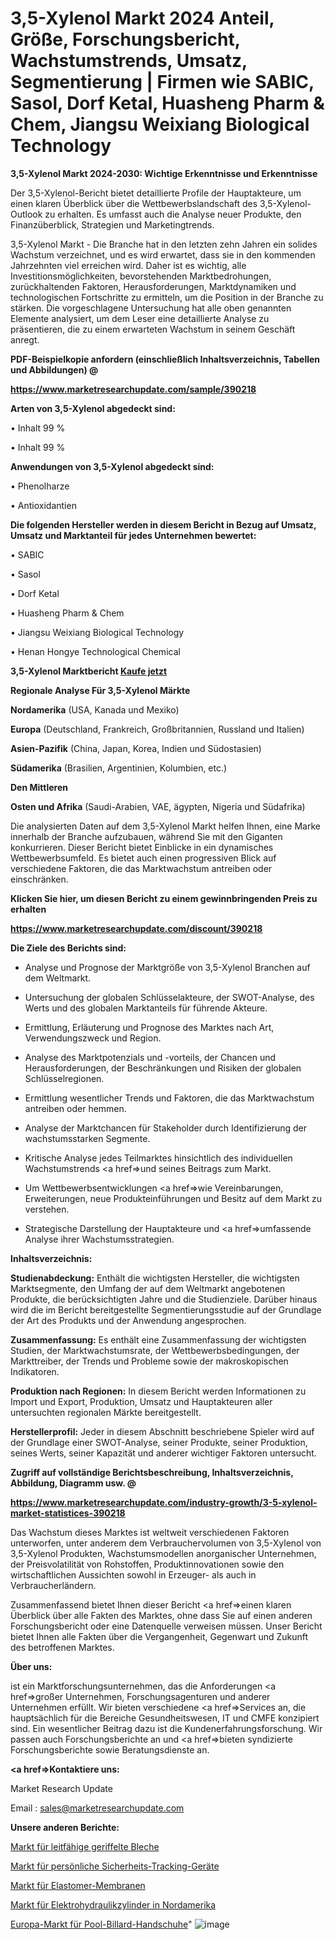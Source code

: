# 3,5-Xylenol Markt 2024 Anteil, Größe, Forschungsbericht, Wachstumstrends, Umsatz, Segmentierung | Firmen wie SABIC, Sasol, Dorf Ketal, Huasheng Pharm & Chem, Jiangsu Weixiang Biological Technology

<strong>3,5-Xylenol Markt 2024-2030: Wichtige Erkenntnisse und Erkenntnisse</strong>

Der 3,5-Xylenol-Bericht bietet detaillierte Profile der Hauptakteure, um einen klaren Überblick über die Wettbewerbslandschaft des 3,5-Xylenol-Outlook zu erhalten. Es umfasst auch die Analyse neuer Produkte, den Finanzüberblick, Strategien und Marketingtrends.

3,5-Xylenol Markt - Die Branche hat in den letzten zehn Jahren ein solides Wachstum verzeichnet, und es wird erwartet, dass sie in den kommenden Jahrzehnten viel erreichen wird. Daher ist es wichtig, alle Investitionsmöglichkeiten, bevorstehenden Marktbedrohungen, zurückhaltenden Faktoren, Herausforderungen, Marktdynamiken und technologischen Fortschritte zu ermitteln, um die Position in der Branche zu stärken. Die vorgeschlagene Untersuchung hat alle oben genannten Elemente analysiert, um dem Leser eine detaillierte Analyse zu präsentieren, die zu einem erwarteten Wachstum in seinem Geschäft anregt.



<strong><b>PDF-Beispielkopie anfordern (einschließlich Inhaltsverzeichnis, Tabellen und Abbildungen) @ </b></strong>

<strong><a href=https://www.marketresearchupdate.com/sample/390218>

<strong>https://www.marketresearchupdate.com/sample/390218</u></a></strong></strong>



<strong>Arten von 3,5-Xylenol abgedeckt sind:</strong>

• Inhalt 99 %

• Inhalt 99 %



<strong>Anwendungen von 3,5-Xylenol abgedeckt sind:</strong>

• Phenolharze

• Antioxidantien



<strong>Die folgenden Hersteller werden in diesem Bericht in Bezug auf Umsatz, Umsatz und Marktanteil für jedes Unternehmen bewertet:</strong>

• SABIC

• Sasol

• Dorf Ketal

• Huasheng Pharm & Chem

• Jiangsu Weixiang Biological Technology

• Henan Hongye Technological Chemical



<strong>3,5-Xylenol Marktbericht <a href=https://www.marketresearchupdate.com/buynow/390218>Kaufe jetzt</a></strong>



<strong>Regionale Analyse Für 3,5-Xylenol Märkte</strong>



<strong>Nordamerika</strong> (USA, Kanada und Mexiko)



<strong>Europa</strong> (Deutschland, Frankreich, Großbritannien, Russland und Italien)



<strong>Asien-Pazifik</strong> (China, Japan, Korea, Indien und Südostasien)



<strong>Südamerika</strong> (Brasilien, Argentinien, Kolumbien, etc.)



<strong>Den Mittleren</strong> 

<strong>Osten und Afrika</strong> (Saudi-Arabien, VAE, ägypten, Nigeria und Südafrika)

Die analysierten Daten auf dem 3,5-Xylenol Markt helfen Ihnen, eine Marke innerhalb der Branche aufzubauen, während Sie mit den Giganten konkurrieren. Dieser Bericht bietet Einblicke in ein dynamisches Wettbewerbsumfeld. Es bietet auch einen progressiven Blick auf verschiedene Faktoren, die das Marktwachstum antreiben oder einschränken.



<strong>Klicken Sie hier, um diesen Bericht zu einem gewinnbringenden Preis zu erhalten
</strong>

<strong><a href=https://www.marketresearchupdate.com/discount/390218>https://www.marketresearchupdate.com/discount/390218</b></u></strong></a>



<strong>Die Ziele des Berichts sind:</strong>

- Analyse und Prognose der Marktgröße von 3,5-Xylenol Branchen auf dem Weltmarkt.

- Untersuchung der globalen Schlüsselakteure, der SWOT-Analyse, des Werts und des globalen Marktanteils für führende Akteure.

- Ermittlung, Erläuterung und Prognose des Marktes nach Art, Verwendungszweck und Region.

- Analyse des Marktpotenzials und -vorteils, der Chancen und Herausforderungen, der Beschränkungen und Risiken der globalen Schlüsselregionen.

- Ermittlung wesentlicher Trends und Faktoren, die das Marktwachstum antreiben oder hemmen.

- Analyse der Marktchancen für Stakeholder durch Identifizierung der wachstumsstarken Segmente.

- Kritische Analyse jedes Teilmarktes hinsichtlich des individuellen Wachstumstrends <a href=>und</a> seines Beitrags zum Markt.

- Um Wettbewerbsentwicklungen <a href=>wie</a> Vereinbarungen, Erweiterungen, neue Produkteinführungen und Besitz auf dem Markt zu verstehen.

- Strategische Darstellung der Hauptakteure und <a href=>umfas</a>sende Analyse ihrer Wachstumsstrategien.



<strong>Inhaltsverzeichnis:</strong>



<strong>Studienabdeckung:</strong> Enthält die wichtigsten Hersteller, die wichtigsten Marktsegmente, den Umfang der auf dem Weltmarkt angebotenen Produkte, die berücksichtigten Jahre und die Studienziele. Darüber hinaus wird die im Bericht bereitgestellte Segmentierungsstudie auf der Grundlage der Art des Produkts und der Anwendung angesprochen.



<strong>Zusammenfassung:</strong> Es enthält eine Zusammenfassung der wichtigsten Studien, der Marktwachstumsrate, der Wettbewerbsbedingungen, der Markttreiber, der Trends und Probleme sowie der makroskopischen Indikatoren.



<strong>Produktion nach Regionen:</strong> In diesem Bericht werden Informationen zu Import und Export, Produktion, Umsatz und Hauptakteuren aller untersuchten regionalen Märkte bereitgestellt.



<strong>Herstellerprofil:</strong> Jeder in diesem Abschnitt beschriebene Spieler wird auf der Grundlage einer SWOT-Analyse, seiner Produkte, seiner Produktion, seines Werts, seiner Kapazität und anderer wichtiger Faktoren untersucht.



<strong><b>Zugriff auf vollständige Berichtsbeschreibung, Inhaltsverzeichnis, Abbildung, Diagramm usw. @ </b></strong>

<strong><a href=https://www.marketresearchupdate.com/industry-growth/3-5-xylenol-market-statistices-390218>https://www.marketresearchupdate.com/industry-growth/3-5-xylenol-market-statistices-390218</a></strong>

Das Wachstum dieses Marktes ist weltweit verschiedenen Faktoren unterworfen, unter anderem dem Verbrauchervolumen von 3,5-Xylenol von 3,5-Xylenol Produkten, Wachstumsmodellen anorganischer Unternehmen, der Preisvolatilität von Rohstoffen, Produktinnovationen sowie den wirtschaftlichen Aussichten sowohl in Erzeuger- als auch in Verbraucherländern.

Zusammenfassend bietet Ihnen dieser Bericht <a href=>einen</a> klaren Überblick über alle Fakten des Marktes, ohne dass Sie auf einen anderen Forschungsbericht oder eine Datenquelle verweisen müssen. Unser Bericht bietet Ihnen alle Fakten über die Vergangenheit, Gegenwart und Zukunft des betroffenen Marktes.



<strong>Über uns:</strong>

 ist ein Marktforschungsunternehmen, das die Anforderungen <a href=>großer</a> Unternehmen, Forschungsagenturen und anderer Unternehmen erfüllt. Wir bieten verschiedene <a href=>Services</a> an, die hauptsächlich für die Bereiche Gesundheitswesen, IT und CMFE konzipiert sind. Ein wesentlicher Beitrag dazu ist die Kundenerfahrungsforschung. Wir passen auch Forschungsberichte an und <a href=>bieten</a> syndizierte Forschungsberichte sowie Beratungsdienste an.



<strong><a href=>Kontaktiere uns:</a></strong>

Market Research Update

Email : sales@marketresearchupdate.com



<strong>Unsere anderen Berichte:</strong>

<a href=https://www.linkedin.com/pulse/conductive-fluted-sheets-market-has-huge-demand>Markt für leitfähige geriffelte Bleche</a>

<a href=https://www.linkedin.com/pulse/personal-safety-tracking-devices-market-research>Markt für persönliche Sicherheits-Tracking-Geräte</a>

<a href=https://www.linkedin.com/pulse/elastomeric-applied-membrane-market-size-industry>Markt für Elastomer-Membranen</a>

<a href=https://www.linkedin.com/pulse/north-america-electro-hydraulic-cylinders-market>Markt für Elektrohydraulikzylinder in Nordamerika</a>

<a href=https://www.linkedin.com/pulse/europe-pool-billiard-gloves-market-2023-current-future>Europa-Markt für Pool-Billard-Handschuhe</a>"
![image](https://github.com/Gayatrikarjule/Market-Analysis-361/assets/97346546/383697ce-cf66-4b29-a1e4-19e6ab0238c5)
